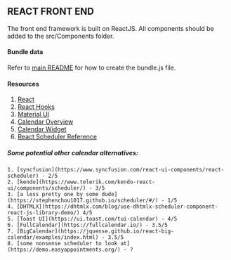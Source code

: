 ## REACT FRONT END
The front end framework is built on ReactJS. All components should be added to the src/Components folder. 

#### Bundle data
 Refer to [main README](../README.md) for how to create the bundle.js file.

#### Resources
  1. [React](https://reactjs.org/)
  2. [React Hooks](https://reactjs.org/docs/hooks-intro.html)
  3. [Material UI](https://material-ui.com/)
  4. [Calendar Overview](https://js.devexpress.com/Documentation/Guide/Widgets/Calendar/Overview/)
  5. [Calendar Widget](https://js.devexpress.com/Demos/WidgetsGallery/Demo/Calendar/Overview/React/Light/)
  6. [React Scheduler Reference](https://devexpress.github.io/devextreme-reactive/react/scheduler/docs/reference/scheduler/)
  ##### Some potential other calendar alternatives:
    1. [syncfusion](https://www.syncfusion.com/react-ui-components/react-scheduler) - 2/5
    2. [kendo](https://www.telerik.com/kendo-react-ui/components/scheduler/) - 3/5
    3. [a less pretty one by some dude](https://stephenchou1017.github.io/scheduler/#/) - 1/5
    4. [DHTMLX](https://dhtmlx.com/blog/use-dhtmlx-scheduler-component-react-js-library-demo/) 4/5
    5. [Toast UI](https://ui.toast.com/tui-calendar) - 4/5
    6. [FullCalendar](https://fullcalendar.io/) - 3.5/5
    7. [BigCalendar](https://jquense.github.io/react-big-calendar/examples/index.html) - 3.5/5
    8. [some nonsense scheduler to look at](https://demo.easyappointments.org/) - ?